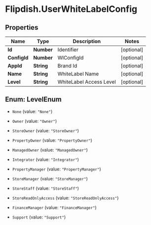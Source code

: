 # Flipdish.UserWhiteLabelConfig

## Properties

Name | Type | Description | Notes
------------ | ------------- | ------------- | -------------
**Id** | **Number** | Identifier | [optional] 
**ConfigId** | **Number** | WlConfigId | [optional] 
**AppId** | **String** | Brand Id | [optional] 
**Name** | **String** | WhiteLabel Name | [optional] 
**Level** | **String** | WhiteLabel Access Level | [optional] 



## Enum: LevelEnum


* `None` (value: `"None"`)

* `Owner` (value: `"Owner"`)

* `StoreOwner` (value: `"StoreOwner"`)

* `PropertyOwner` (value: `"PropertyOwner"`)

* `ManagedOwner` (value: `"ManagedOwner"`)

* `Integrator` (value: `"Integrator"`)

* `PropertyManager` (value: `"PropertyManager"`)

* `StoreManager` (value: `"StoreManager"`)

* `StoreStaff` (value: `"StoreStaff"`)

* `StoreReadOnlyAccess` (value: `"StoreReadOnlyAccess"`)

* `FinanceManager` (value: `"FinanceManager"`)

* `Support` (value: `"Support"`)




